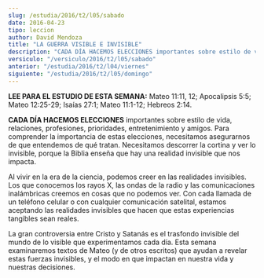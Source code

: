```yaml
---
slug: /estudia/2016/t2/l05/sabado
date: 2016-04-23
tipo: leccion
author: David Mendoza
title: "LA GUERRA VISIBLE E INVISIBLE"
description: "CADA DÍA HACEMOS ELECCIONES importantes sobre estilo de vida, relaciones,  profesiones, prioridades, entretenimiento y amigos. Para comprender la  importancia de estas elecciones, necesitamos asegurarnos de que entendemos de  qué tratan."
versiculo: "/versiculo/2016/t2/l05/sabado"
anterior: "/estudia/2016/t2/l04/viernes"
siguiente: "/estudia/2016/t2/l05/domingo"
---
```


**LEE PARA EL ESTUDIO DE ESTA SEMANA:** Mateo 11:11, 12; Apocalipsis 5:5; Mateo 12:25-29; Isaías 27:1; Mateo 11:1-12; Hebreos 2:14.

**CADA DÍA HACEMOS ELECCIONES** importantes sobre estilo de vida, relaciones, profesiones, prioridades, entretenimiento y amigos. Para comprender la importancia de estas elecciones, necesitamos asegurarnos de que entendemos de qué tratan. Necesitamos descorrer la cortina y ver lo invisible, porque la Biblia enseña que hay una realidad invisible que nos impacta.

Al vivir en la era de la ciencia, podemos creer en las realidades invisibles. Los que conocemos los rayos X, las ondas de la radio y las comunicaciones inalámbricas creemos en cosas que no podemos ver. Con cada llamada de un teléfono celular o con cualquier comunicación satelital, estamos aceptando las realidades invisibles que hacen que estas experiencias tangibles sean reales.

La gran controversia entre Cristo y Satanás es el trasfondo invisible del mundo de lo visible que experimentamos cada día. Esta semana examinaremos textos de Mateo (y de otros escritos) que ayudan a revelar estas fuerzas invisibles, y el modo en que impactan en nuestra vida y nuestras decisiones.
